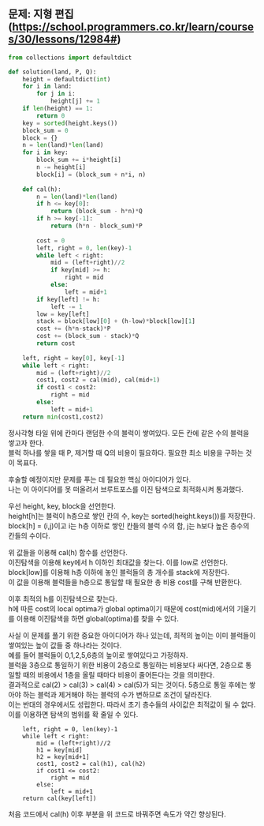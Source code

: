 ## 문제: 지형 편집 (https://school.programmers.co.kr/learn/courses/30/lessons/12984#)
```python
from collections import defaultdict

def solution(land, P, Q):
    height = defaultdict(int)
    for i in land:
        for j in i:
            height[j] += 1
    if len(height) == 1:
        return 0
    key = sorted(height.keys())
    block_sum = 0
    block = {}
    n = len(land)*len(land)
    for i in key:
        block_sum += i*height[i]
        n -= height[i]
        block[i] = (block_sum + n*i, n)
        
    def cal(h):
        n = len(land)*len(land)
        if h <= key[0]:
            return (block_sum - h*n)*Q
        if h >= key[-1]:
            return (h*n - block_sum)*P
        
        cost = 0
        left, right = 0, len(key)-1
        while left < right:
            mid = (left+right)//2
            if key[mid] >= h:
                right = mid
            else:
                left = mid+1
        if key[left] != h:
            left -= 1
        low = key[left]
        stack = block[low][0] + (h-low)*block[low][1]
        cost += (h*n-stack)*P
        cost += (block_sum - stack)*Q
        return cost
    
    left, right = key[0], key[-1]
    while left < right:
        mid = (left+right)//2
        cost1, cost2 = cal(mid), cal(mid+1)
        if cost1 < cost2:
            right = mid
        else:
            left = mid+1
    return min(cost1,cost2)
```
정사각형 타일 위에 칸마다 랜덤한 수의 블럭이 쌓여있다. 모든 칸에 같은 수의 블럭을 쌓고자 한다.  
블럭 하나를 쌓을 때 P, 제거할 때 Q의 비용이 필요하다. 필요한 최소 비용을 구하는 것이 목표다.  

후술할 예정이지만 문제를 푸는 데 필요한 핵심 아이디어가 있다.  
나는 이 아이디어를 못 떠올려서 브루트포스를 이진 탐색으로 최적화시켜 통과했다.  

우선 height, key, block을 선언한다.  
height[h]는 블럭이 h층으로 쌓인 칸의 수, key는 sorted(height.keys())를 저장한다.  
block[h] = (i,j)이고 i는 h층 이하로 쌓인 칸들의 블럭 수의 합, j는 h보다 높은 층수의 칸들의 수이다.  

위 값들을 이용해 cal(h) 함수를 선언한다.  
이진탐색을 이용해 key에서 h 이하인 최대값을 찾는다. 이를 low로 선언한다.  
block[low]를 이용해 h층 이하에 놓인 블럭들의 총 개수를 stack에 저장한다.  
이 값을 이용해 블럭들을 h층으로 통일할 때 필요한 총 비용 cost를 구해 반환한다.  

이후 최적의 h를 이진탐색으로 찾는다.  
h에 따른 cost의 local optima가 global optima이기 때문에 cost(mid)에서의 기울기를 이용해 이진탐색을 하면 global(optima)를 찾을 수 있다.  

사실 이 문제를 풀기 위한 중요한 아이디어가 하나 있는데, 최적의 높이는 이미 블럭들이 쌓여있는 높이 값들 중 하나라는 것이다.  
예를 들어 블럭들이 0,1,2,5,6층의 높이로 쌓여있다고 가정하자.  
블럭을 3층으로 통일하기 위한 비용이 2층으로 통일하는 비용보다 싸다면, 2층으로 통일할 때의 비용에서 1층을 올릴 때마다 비용이 줄어든다는 것을 의미한다.  
결과적으로 cal(2) > cal(3) > cal(4) > cal(5)가 되는 것이다. 5층으로 통일 후에는 쌓아야 하는 블럭과 제거해야 하는 블럭의 수가 변하므로 조건이 달라진다.  
이는 반대의 경우에서도 성립한다. 따라서 초기 층수들의 사이값은 최적값이 될 수 없다.  
이를 이용하면 탐색의 범위를 확 줄일 수 있다.

```python3
    left, right = 0, len(key)-1
    while left < right:
        mid = (left+right)//2
        h1 = key[mid]
        h2 = key[mid+1]
        cost1, cost2 = cal(h1), cal(h2)
        if cost1 <= cost2:
            right = mid
        else:
            left = mid+1
    return cal(key[left])
```
처음 코드에서 cal(h) 이후 부분을 위 코드로 바꿔주면 속도가 약간 향상된다.  
